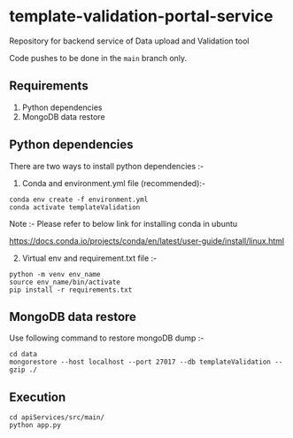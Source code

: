 # template-validation-portal-service

Repository for backend service of Data upload and Validation tool

Code pushes to be done in the `main` branch only.


## Requirements
1. Python dependencies
2. MongoDB data restore

## Python dependencies

There are two ways to install python dependencies :-


1. Conda and environment.yml file (recommended):-

```
conda env create -f environment.yml
conda activate templateValidation
```

Note :- Please refer to below link for installing conda in ubuntu

https://docs.conda.io/projects/conda/en/latest/user-guide/install/linux.html


2. Virtual env and requirement.txt file :-
```
python -m venv env_name
source env_name/bin/activate
pip install -r requirements.txt
```

## MongoDB data restore

Use following command to restore mongoDB dump :-

```
cd data
mongorestore --host localhost --port 27017 --db templateValidation --gzip ./
```

## Execution 
```
cd apiServices/src/main/
python app.py
```
